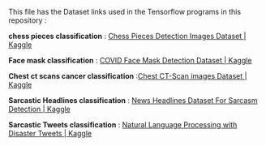 This file has the Dataset links used in the Tensorflow programs in this repository : 

**chess pieces classification** : [Chess Pieces Detection Images Dataset | Kaggle](https://www.kaggle.com/datasets/anshulmehtakaggl/chess-pieces-detection-images-dataset) 

**Face mask classification** : [COVID Face Mask Detection Dataset | Kaggle](https://www.kaggle.com/datasets/prithwirajmitra/covid-face-mask-detection-dataset)

**Chest ct scans cancer classification** :[Chest CT-Scan images Dataset | Kaggle](https://www.kaggle.com/datasets/mohamedhanyyy/chest-ctscan-images)

**Sarcastic Headlines classification** : [News Headlines Dataset For Sarcasm Detection | Kaggle](https://www.kaggle.com/datasets/rmisra/news-headlines-dataset-for-sarcasm-detection)

**Sarcastic Tweets classification** : [Natural Language Processing with Disaster Tweets | Kaggle](https://www.kaggle.com/competitions/nlp-getting-started/data)




